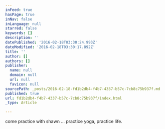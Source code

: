 ```yaml
---
inFeed: true
hasPage: true
inNav: false
inLanguage: null
starred: false
keywords: []
description: ''
datePublished: '2016-02-18T03:30:24.993Z'
dateModified: '2016-02-18T03:30:17.892Z'
title: ''
author: []
authors: []
publisher:
  name: null
  domain: null
  url: null
  favicon: null
sourcePath: _posts/2016-02-18-fd1b2db4-f4b7-4337-b57c-7cb8c75b937f.md
published: true
url: fd1b2db4-f4b7-4337-b57c-7cb8c75b937f/index.html
_type: Article

---
```

come practice with shawn ... practice yoga, practice life.